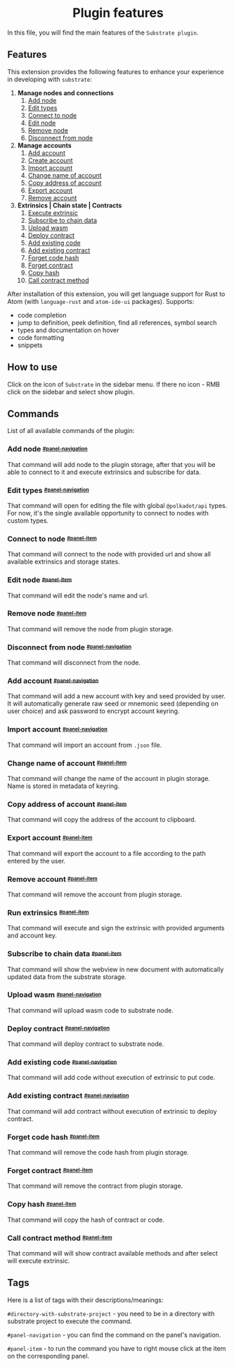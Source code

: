<h1 align="center">Plugin features</h1>

In this file, you will find the main features of the `Substrate plugin`.

## Features

This extension provides the following features to enhance your experience in developing with `substrate`:

1. __Manage nodes and connections__
   1. [Add node](#add-node)
   <!-- 2. [Start local node](#start-local-node)
   3. [Stop local node](#stop-local-node)
   4. [Clear chain data](#clear-chain-data) -->
   2. [Edit types](#edit-types)
   3. [Connect to node](#connect-to-node)
   4. [Edit node](#edit-node)
   5. [Remove node](#remove-node)
   6. [Disconnect from node](#disconnect-from-node)
2. __Manage accounts__
   1. [Add account](#add-account)
   2. [Create account](#create-account)
   3. [Import account](#import-account)
   4. [Change name of account](#change-name-of-account)
   5. [Copy address of account](#copy-address-of-account)
   6. [Export account](#export-account)
   7. [Remove account](#remove-account)
3. __Extrinsics | Chain state | Contracts__
   1. [Execute extrinsic](#execute-extrinsic)
   2. [Subscribe to chain data](#subscribe-to-chain-data)
   3. [Upload wasm](#upload-wasm)
   4. [Deploy contract](#deploy-contract)
   5. [Add existing code](#add-existing-code)
   6. [Add existing contract](#add-existing-contract)
   7. [Forget code hash](#forget-code-hash)
   8. [Forget contract](#forget-contract)
   9. [Copy hash](#copy-hash)
   10. [Call contract method](#call-contract-method)

After installation of this extension, you will get language support for Rust to Atom (with `language-rust` and `atom-ide-ui` packages). Supports:

* code completion
* jump to definition, peek definition, find all references, symbol search
* types and documentation on hover
* code formatting
* snippets

## How to use

Click on the icon of `Substrate` in the sidebar menu. If there no icon - RMB click on the sidebar and select show plugin.

## Commands

List of all available commands of the plugin:

### Add node <sup><sub> [#panel-navigation](#tags)

That command will add node to the plugin storage, after that you will be able to connect to it and execute extrinsics and subscribe for data.
<!-- 
### Start local node <sup><sub> [#directory-with-substrate-project](#tags)

That command will run script in VSCode terminal (in local directory) to start local node in development mode.

### Stop local node <sup><sub> [#directory-with-substrate-project](#tags)

That command will stop local node and close the VSCode terminal. If no running terminal with node - it will ignore the execution of the command.

### Clear chain data <sup><sub> [#directory-with-substrate-project](#tags)

That command will run the `purge-chain` script in VSCode terminal. If no running terminal - it will ignore the execution of the command. -->

### Edit types <sup><sub> [#panel-navigation](#tags)

That command will open for editing the file with global `@polkadot/api` types. For now, it's the single available opportunity to connect to nodes with custom types.

### Connect to node <sup><sub> [#panel-item](#tags)

That command will connect to the node with provided url and show all available extrinsics and storage states.

### Edit node <sup><sub> [#panel-item](#tags)

That command will edit the node's name and url.

### Remove node <sup><sub> [#panel-item](#tags)

That command will remove the node from plugin storage.

### Disconnect from node <sup><sub> [#panel-navigation](#tags)

That command will disconnect from the node.

### Add account <sup><sub> [#panel-navigation](#tags)

That command will add a new account with key and seed provided by user. It will automatically generate raw seed or mnemonic seed (depending on user choice) and ask password to encrypt account keyring.

### Import account <sup><sub> [#panel-navigation](#tags)

That command will import an account from `.json` file.

### Change name of account <sup><sub> [#panel-item](#tags)

That command will change the name of the account in plugin storage. Name is stored in metadata of keyring.

### Copy address of account <sup><sub> [#panel-item](#tags)

That command will copy the address of the account to clipboard.

### Export account <sup><sub> [#panel-item](#tags)

That command will export the account to a file according to the path entered by the user.

### Remove account <sup><sub> [#panel-item](#tags)

That command will remove the account from plugin storage.

### Run extrinsics <sup><sub> [#panel-item](#tags)

That command will execute and sign the extrinsic with provided arguments and account key.

### Subscribe to chain data <sup><sub> [#panel-item](#tags)

That command will show the webview in new document with automatically updated data from the substrate storage.

### Upload wasm <sup><sub> [#panel-navigation](#tags)

That command will upload wasm code to substrate node.

### Deploy contract <sup><sub> [#panel-navigation](#tags)

That command will deploy contract to substrate node.

### Add existing code <sup><sub> [#panel-navigation](#tags)

That command will add code without execution of extrinsic to put code.

### Add existing contract <sup><sub> [#panel-navigation](#tags)

That command will add contract without execution of extrinsic to deploy contract.

### Forget code hash <sup><sub> [#panel-item](#tags)

That command will remove the code hash from plugin storage.

### Forget contract <sup><sub> [#panel-item](#tags)

That command will remove the contract from plugin storage.

### Copy hash <sup><sub> [#panel-item](#tags)

That command will copy the hash of contract or code.

### Call contract method <sup><sub> [#panel-item](#tags)

That command will will show contract available methods and after select will execute extrinsic.

## Tags

Here is a list of tags with their descriptions/meanings:

`#directory-with-substrate-project` - you need to be in a directory with substrate project to execute the command.

`#panel-navigation` - you can find the command on the panel's navigation.

`#panel-item` - to run the command you have to right mouse click at the item on the corresponding panel.
